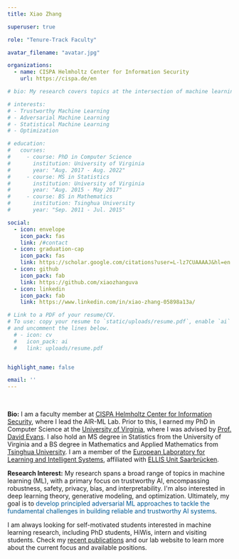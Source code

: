 ```yaml
---
title: Xiao Zhang

superuser: true

role: "Tenure-Track Faculty"

avatar_filename: "avatar.jpg"

organizations:
  - name: CISPA Helmholtz Center for Information Security
    url: https://cispa.de/en

# bio: My research covers topics at the intersection of machine learning and security, with a special focus on trustworthy machine leanring, statistical machine learning, optimization, and deep learning.

# interests: 
# - Trustworthy Machine Learning
# - Adversarial Machine Learning
# - Statistical Machine Learning
# - Optimization

# education:
#   courses:
#     - course: PhD in Computer Science
#       institution: University of Virginia
#       year: "Aug. 2017 - Aug. 2022"
#     - course: MS in Statistics
#       institution: University of Virginia
#       year: "Aug. 2015 - May 2017"
#     - course: BS in Mathematics
#       institution: Tsinghua University
#       year: "Sep. 2011 - Jul. 2015"

social:
  - icon: envelope
    icon_pack: fas
    link: /#contact
  - icon: graduation-cap
    icon_pack: fas
    link: https://scholar.google.com/citations?user=L-lz7CUAAAAJ&hl=en
  - icon: github
    icon_pack: fab
    link: https://github.com/xiaozhanguva
  - icon: linkedin
    icon_pack: fab
    link: https://www.linkedin.com/in/xiao-zhang-05898a13a/

# Link to a PDF of your resume/CV.
# To use: copy your resume to `static/uploads/resume.pdf`, enable `ai` icons in `params.toml`, 
# and uncomment the lines below.
  # - icon: cv
  #   icon_pack: ai
  #   link: uploads/resume.pdf


highlight_name: false

email: ''
---
```


<br/>

**Bio:** I am a faculty member at [CISPA Helmholtz Center for Information Security](https://cispa.de/en), where I lead the AIR-ML Lab. Prior to this, I earned my PhD in Computer Science at the [University of Virginia](http://www.virginia.edu/), where I was advised by [Prof. David Evans](https://www.cs.virginia.edu/~evans/). I also hold an MS degree in Statistics from the University of Virginia and a BS degree in Mathematics and Applied Mathematics from [Tsinghua University](https://www.tsinghua.edu.cn/). I am a member of the [European Laboratory for Learning and Intelligent Systems](https://ellis.eu/), affiliated with [ELLIS Unit Saarbrücken](https://ellis.eu/units/saarbrucken).


**Research Interest:** My research spans a broad range of topics in machine learning (ML), with a primary focus on trustworthy AI, encompassing robustness, safety, privacy, bias, and interpretability. I'm also interested in deep learning theory, generative modeling, and optimization. Ultimately, my goal is to <font color ="#005b96">develop principled adversarial ML approaches to tackle the fundamental challenges in building reliable and trustworthy AI systems</font>. 


I am always looking for self-motivated students interested in machine learning research, including PhD students, HiWis, intern and visiting students. Check my [recent publications](http://localhost:1313/#featured) and our lab website to learn more about the current focus and available positions.

<!-- **Open Positions:** <span style="color:darkred"> I am looking for self-motivated students who are interested in trustworthy machine learning, including PhD students, research assistants, intern and visiting students. Check [Open Positions](position/) for more details.</span>  -->

<!-- Here is my latest [CV](https://xiao-zhang.net/uploads/resume.pdf).  -->
